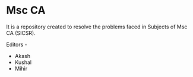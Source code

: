 # Msc CA

It is a repository created to resolve the problems faced in Subjects of Msc CA (SICSR).


Editors -
- Akash
- Kushal 
- Mihir

